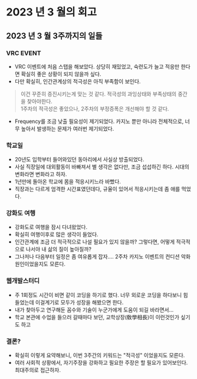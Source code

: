 # 2023 년 3 월의 회고

## 2023 년 3 월 3주까지의 일들
### VRC EVENT
- VRC 이벤트에 처음 스탭을 해보았다. 상당히 재밌었고, 숙련도가 늘고 적응만 한다면 확실히 좋은 상황이 되지 않을까 싶다.   
- 다만 확실히, 인간관계상의 적극성은 아직 부족함이 보인다. 
> 이건 꾸준히 증진시키는게 맞는 것 같다. 적극성의 과잉상태와 부족상태의 중간을 찾아야한다.    
> 1주차의 적극성은 좋았으나, 2주차의 부정증폭은 개선해야 할 것 같다.    
- Frequency를 조금 낮출 필요성이 제기되었다. 카지노 뿐만 아니라 전체적으로, 너무 높아서 발생하는 문제가 여러번 제기되었다.    
    
### 학교일
- 20년도 입학부터 들어와있던 동아리에서 사실상 방출되었다.     
- 사실 직장일에 대외활동이 바빠져서 별 생각은 없다만, 조금 섭섭하긴 하다. 시대의 변화라면 변화라고 하자.    
- 1년만에 돌아온 학교에 몸을 적응시키느라 바빴다.    
- 직장과는 다르게 엄격한 시간표였던데다, 규율이 있어서 적응시키는데 좀 애를 먹었다.    

### 강화도 여행
- 강화도로 여행을 잠시 다녀왔었다.    
- 확실히 여행이후로 많은 생각이 들었다.     
- 인간관계에 조금 더 적극적으로 나설 필요가 있지 않을까? 그렇다면, 어떻게 적극적으로 나서야 내 삶의 질이 높아질까?    
- 그나저나 다음부터 일정은 좀 여유롭게 잡자.... 2주차 카지노 이벤트의 컨디션 악화 원인이었을지도 모른다.    
    
### 웹개발스터디
- 주 1회정도 시간이 비면 같이 코딩을 하기로 했다. 너무 외로운 코딩을 하다보니 힘들었는데 이걸계기로 모두가 성장을 해봤으면 한다.   
- 내가 찾아두고 연구해둔 꼼수와 기술이 누군가에게 도움이 되길 바라면서...    
- 학교 본관에 수업을 들으러 갈때마다 보던, 교학상장(敎學相長)이 이런것인가 싶기도 하고 

### 결론?
- 확실히 이렇게 요약해보니, 이번 3주간의 키워드는 "적극성" 이었을지도 모른다.    
- 여러 사회적 상황에서, 자기주장을 강화하고 필요한 주장은 할 필요가 있어보인다. 최대주의로 접근하자.
